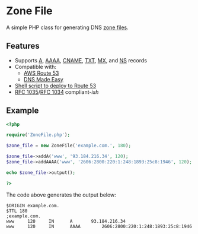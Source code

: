 # Zone File

A simple PHP class for generating DNS [zone files](https://en.wikipedia.org/wiki/Zone_file).


## Features

- Supports [A](#addastr-name-str-ip-int-ttl-method), [AAAA](#addaaaastr-name-str-ip-int-ttl-method), [CNAME](#addcnamestr-name-str-cname-int-ttl-method), [TXT](#addtxtstr-name-str-data-int-ttl-method), [MX](#addmxstr-name-int-pri-str-server-int-ttl-method), and [NS](#addnsstr-ns-int-ttl-method) records
- Compatible with:
	- [AWS Route 53](https://aws.amazon.com/route53/)
	- [DNS Made Easy](https://dnsmadeeasy.com/)
- [Shell script to deploy to Route 53](#push-to-route-53sh)
- [RFC 1035](https://tools.ietf.org/html/rfc1035)/[RFC 1034](https://tools.ietf.org/html/rfc1034) compliant-*ish*


## Example

```php
<?php

require('ZoneFile.php');

$zone_file = new ZoneFile('example.com.', 180);

$zone_file->addA('www', '93.184.216.34', 120);
$zone_file->addAAAA('www', '2606:2800:220:1:248:1893:25c8:1946', 120);

echo $zone_file->output();

?>
```

The code above generates the output below:

```
$ORIGIN example.com.
$TTL 180
;example.com.
www		120		IN		A		93.184.216.34
www		120		IN		AAAA		2606:2800:220:1:248:1893:25c8:1946
```